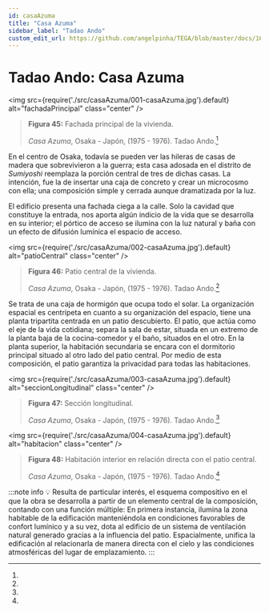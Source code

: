 ```yaml
---
id: casaAzuma
title: "Casa Azuma"
sidebar_label: "Tadao Ando"
custom_edit_url: https://github.com/angelpinha/TEGA/blob/master/docs/16-casaAzuma.md
---
```


# Tadao Ando: Casa Azuma

<img src={require('./src/casaAzuma/001-casaAzuma.jpg').default} alt="fachadaPrincipal" class="center" />

<!-- ![fachadaPrincipal](./src/casaAzuma/001-casaAzuma.jpg) -->

> **Figura 45:**
> Fachada principal de la vivienda.
>
> *Casa Azuma*,
> Osaka - Japón,
> (1975 - 1976).
> Tadao Ando.[^1]

En el centro de Osaka, todavía se pueden ver las hileras de casas de madera que sobrevivieron a la guerra; esta casa adosada en el distrito de *Sumiyoshi* reemplaza la porción central de tres de dichas casas. La intención, fue la de insertar una caja de concreto y crear un microcosmo con ella; una composición simple y cerrada aunque dramatizada por la luz.

El edificio presenta una fachada ciega a la calle. Solo la cavidad que constituye la entrada, nos aporta algún indicio de la vida que se desarrolla en su interior; el pórtico de acceso se ilumina con la luz natural y baña con un efecto de difusión lumínica el espacio de acceso.

<img src={require('./src/casaAzuma/002-casaAzuma.jpg').default} alt="patioCentral" class="center" />

<!-- ![patioCentral](./src/casaAzuma/002-casaAzuma.jpg) -->

> **Figura 46:**
> Patio central de la vivienda.
>
> *Casa Azuma*,
> Osaka - Japón,
> (1975 - 1976).
> Tadao Ando.[^2]

Se trata de una caja de hormigón que ocupa todo el solar. La organización espacial es centrípeta en cuanto a su organización del espacio, tiene una planta tripartita centrada en un patio descubierto. El patio, que actúa como el eje de la vida cotidiana; separa la sala de estar, situada en un extremo de la planta baja de la cocina-comedor y el baño, situados en el otro. En la planta superior, la habitación secundaria se encara con el dormitorio principal situado al otro lado del patio central. Por medio de esta composición, el patio garantiza la privacidad para todas las habitaciones.

<img src={require('./src/casaAzuma/003-casaAzuma.jpg').default} alt="seccionLongitudinal" class="center" />

<!-- ![seccionLongitudinal](./src/casaAzuma/003-casaAzuma.jpg) -->

> **Figura 47:**
> Sección longitudinal.
>
> *Casa Azuma*,
> Osaka - Japón,
> (1975 - 1976).
> Tadao Ando.[^3]

<img src={require('./src/casaAzuma/004-casaAzuma.jpg').default} alt="habitacion" class="center" />

<!-- ![habitacion](./src/casaAzuma/004-casaAzuma.jpg) -->

> **Figura 48:**
> Habitación interior en relación directa con el patio central.
>
> *Casa Azuma*,
> Osaka - Japón,
> (1975 - 1976).
> Tadao Ando.[^4]

:::note info
💡 Resulta de particular interés, el esquema compositivo en el que la obra se desarrolla a partir de un elemento central de la composición, contando con una función múltiple: En primera instancia, ilumina la zona habitable de la edificación manteniéndola en condiciones favorables de confort lumínico y a su vez, dota al edificio de un sistema de ventilación natural generado gracias a la influencia del patio. Espacialmente, unifica la edificación al relacionarla de manera directa con el cielo y las condiciones atmosféricas del lugar de emplazamiento.
:::

<!-- ---

**Tadao Ando: Complete Works. (1995)** Francesco Dal Co, Tadao Andō.

**Tadao Ando. (1995).** Masao Furuyama. Editorial Gustavo Gili. -->

[^1]:

[^2]:

[^3]:

[^4]: